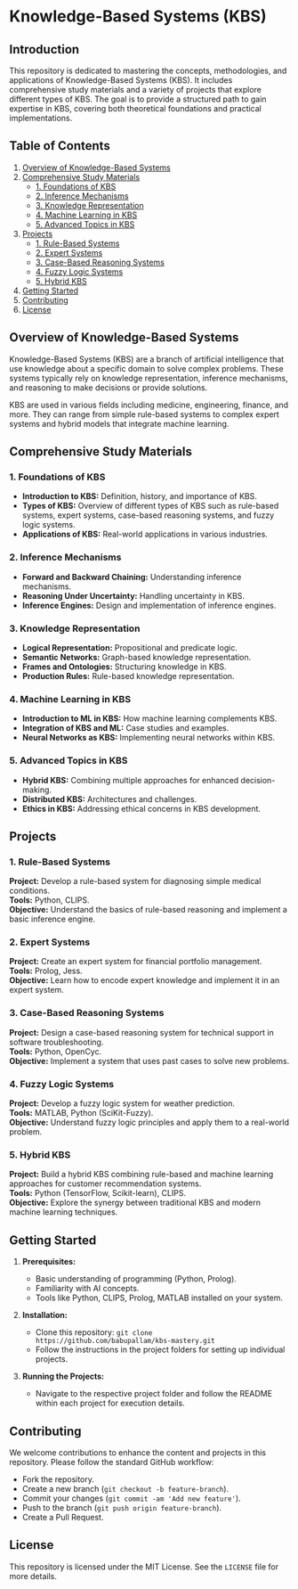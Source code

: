 # Knowledge-Based Systems (KBS) 

## Introduction
This repository is dedicated to mastering the concepts, methodologies, and applications of Knowledge-Based Systems (KBS). It includes comprehensive study materials and a variety of projects that explore different types of KBS. The goal is to provide a structured path to gain expertise in KBS, covering both theoretical foundations and practical implementations.

## Table of Contents
1. [Overview of Knowledge-Based Systems](#overview-of-knowledge-based-systems)
2. [Comprehensive Study Materials](#comprehensive-study-materials)
   - [1. Foundations of KBS](#1-foundations-of-kbs)
   - [2. Inference Mechanisms](#2-inference-mechanisms)
   - [3. Knowledge Representation](#3-knowledge-representation)
   - [4. Machine Learning in KBS](#4-machine-learning-in-kbs)
   - [5. Advanced Topics in KBS](#5-advanced-topics-in-kbs)
3. [Projects](#projects)
   - [1. Rule-Based Systems](#1-rule-based-systems)
   - [2. Expert Systems](#2-expert-systems)
   - [3. Case-Based Reasoning Systems](#3-case-based-reasoning-systems)
   - [4. Fuzzy Logic Systems](#4-fuzzy-logic-systems)
   - [5. Hybrid KBS](#5-hybrid-kbs)
4. [Getting Started](#getting-started)
5. [Contributing](#contributing)
6. [License](#license)

## Overview of Knowledge-Based Systems
Knowledge-Based Systems (KBS) are a branch of artificial intelligence that use knowledge about a specific domain to solve complex problems. These systems typically rely on knowledge representation, inference mechanisms, and reasoning to make decisions or provide solutions.

KBS are used in various fields including medicine, engineering, finance, and more. They can range from simple rule-based systems to complex expert systems and hybrid models that integrate machine learning.

## Comprehensive Study Materials

### 1. Foundations of KBS
- **Introduction to KBS:** Definition, history, and importance of KBS.
- **Types of KBS:** Overview of different types of KBS such as rule-based systems, expert systems, case-based reasoning systems, and fuzzy logic systems.
- **Applications of KBS:** Real-world applications in various industries.

### 2. Inference Mechanisms
- **Forward and Backward Chaining:** Understanding inference mechanisms.
- **Reasoning Under Uncertainty:** Handling uncertainty in KBS.
- **Inference Engines:** Design and implementation of inference engines.

### 3. Knowledge Representation
- **Logical Representation:** Propositional and predicate logic.
- **Semantic Networks:** Graph-based knowledge representation.
- **Frames and Ontologies:** Structuring knowledge in KBS.
- **Production Rules:** Rule-based knowledge representation.

### 4. Machine Learning in KBS
- **Introduction to ML in KBS:** How machine learning complements KBS.
- **Integration of KBS and ML:** Case studies and examples.
- **Neural Networks as KBS:** Implementing neural networks within KBS.

### 5. Advanced Topics in KBS
- **Hybrid KBS:** Combining multiple approaches for enhanced decision-making.
- **Distributed KBS:** Architectures and challenges.
- **Ethics in KBS:** Addressing ethical concerns in KBS development.

## Projects

### 1. Rule-Based Systems
**Project:** Develop a rule-based system for diagnosing simple medical conditions.  
**Tools:** Python, CLIPS.  
**Objective:** Understand the basics of rule-based reasoning and implement a basic inference engine.

### 2. Expert Systems
**Project:** Create an expert system for financial portfolio management.  
**Tools:** Prolog, Jess.  
**Objective:** Learn how to encode expert knowledge and implement it in an expert system.

### 3. Case-Based Reasoning Systems
**Project:** Design a case-based reasoning system for technical support in software troubleshooting.  
**Tools:** Python, OpenCyc.  
**Objective:** Implement a system that uses past cases to solve new problems.

### 4. Fuzzy Logic Systems
**Project:** Develop a fuzzy logic system for weather prediction.  
**Tools:** MATLAB, Python (SciKit-Fuzzy).  
**Objective:** Understand fuzzy logic principles and apply them to a real-world problem.

### 5. Hybrid KBS
**Project:** Build a hybrid KBS combining rule-based and machine learning approaches for customer recommendation systems.  
**Tools:** Python (TensorFlow, Scikit-learn), CLIPS.  
**Objective:** Explore the synergy between traditional KBS and modern machine learning techniques.

## Getting Started
1. **Prerequisites:** 
   - Basic understanding of programming (Python, Prolog).
   - Familiarity with AI concepts.
   - Tools like Python, CLIPS, Prolog, MATLAB installed on your system.

2. **Installation:**
   - Clone this repository: `git clone https://github.com/babupallam/kbs-mastery.git`
   - Follow the instructions in the project folders for setting up individual projects.

3. **Running the Projects:**
   - Navigate to the respective project folder and follow the README within each project for execution details.

## Contributing
We welcome contributions to enhance the content and projects in this repository. Please follow the standard GitHub workflow:
- Fork the repository.
- Create a new branch (`git checkout -b feature-branch`).
- Commit your changes (`git commit -am 'Add new feature'`).
- Push to the branch (`git push origin feature-branch`).
- Create a Pull Request.

## License
This repository is licensed under the MIT License. See the `LICENSE` file for more details.
